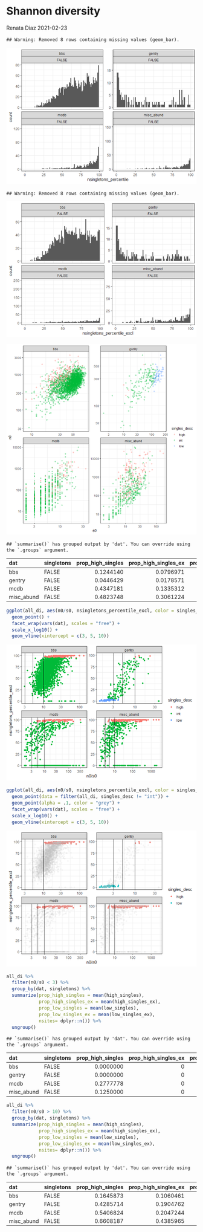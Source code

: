 Shannon diversity
================
Renata Diaz
2021-02-23

    ## Warning: Removed 8 rows containing missing values (geom_bar).

![](nsingletons_files/figure-gfm/unnamed-chunk-1-1.png)<!-- -->

    ## Warning: Removed 8 rows containing missing values (geom_bar).

![](nsingletons_files/figure-gfm/unnamed-chunk-1-2.png)<!-- -->

![](nsingletons_files/figure-gfm/unnamed-chunk-2-1.png)<!-- -->

    ## `summarise()` has grouped output by 'dat'. You can override using the `.groups` argument.

<div class="kable-table">

| dat         | singletons | prop\_high\_singles | prop\_high\_singles\_ex | prop\_low\_singles | prop\_low\_singles\_ex | nsites |
| :---------- | :--------- | ------------------: | ----------------------: | -----------------: | ---------------------: | -----: |
| bbs         | FALSE      |           0.1244140 |               0.0796971 |          0.0000000 |              0.0046881 |   2773 |
| gentry      | FALSE      |           0.0446429 |               0.0178571 |          0.2991071 |              0.3169643 |    224 |
| mcdb        | FALSE      |           0.4347181 |               0.1335312 |          0.0000000 |              0.3679525 |    674 |
| misc\_abund | FALSE      |           0.4823748 |               0.3061224 |          0.0000000 |              0.1391466 |    539 |

</div>

``` r
ggplot(all_di, aes(n0/s0, nsingletons_percentile_excl, color = singles_desc)) +
  geom_point() +
  facet_wrap(vars(dat), scales = "free") +
  scale_x_log10() +
  geom_vline(xintercept = c(3, 5, 10))
```

![](nsingletons_files/figure-gfm/unnamed-chunk-3-1.png)<!-- -->

``` r
ggplot(all_di, aes(n0/s0, nsingletons_percentile_excl, color = singles_desc)) +
  geom_point(data = filter(all_di, singles_desc != "int")) +
  geom_point(alpha = .1, color = "grey") +
  facet_wrap(vars(dat), scales = "free") +
  scale_x_log10() +
  geom_vline(xintercept = c(3, 5, 10))
```

![](nsingletons_files/figure-gfm/unnamed-chunk-3-2.png)<!-- -->

``` r
all_di %>%
  filter(n0/s0 < 3) %>%
  group_by(dat, singletons) %>%
  summarize(prop_high_singles = mean(high_singles),
            prop_high_singles_ex = mean(high_singles_ex),
            prop_low_singles = mean(low_singles),
            prop_low_singles_ex = mean(low_singles_ex),
            nsites= dplyr::n()) %>%
  ungroup()
```

    ## `summarise()` has grouped output by 'dat'. You can override using the `.groups` argument.

<div class="kable-table">

| dat         | singletons | prop\_high\_singles | prop\_high\_singles\_ex | prop\_low\_singles | prop\_low\_singles\_ex | nsites |
| :---------- | :--------- | ------------------: | ----------------------: | -----------------: | ---------------------: | -----: |
| bbs         | FALSE      |           0.0000000 |                       0 |          0.0000000 |              0.0000000 |      1 |
| gentry      | FALSE      |           0.0000000 |                       0 |          0.7093023 |              0.7325581 |     86 |
| mcdb        | FALSE      |           0.2777778 |                       0 |          0.0000000 |              0.0740741 |     54 |
| misc\_abund | FALSE      |           0.1250000 |                       0 |          0.0000000 |              0.0833333 |     48 |

</div>

``` r
all_di %>%
  filter(n0/s0 > 10) %>%
  group_by(dat, singletons) %>%
  summarize(prop_high_singles = mean(high_singles),
            prop_high_singles_ex = mean(high_singles_ex),
            prop_low_singles = mean(low_singles),
            prop_low_singles_ex = mean(low_singles_ex),
            nsites= dplyr::n()) %>%
  ungroup()
```

    ## `summarise()` has grouped output by 'dat'. You can override using the `.groups` argument.

<div class="kable-table">

| dat         | singletons | prop\_high\_singles | prop\_high\_singles\_ex | prop\_low\_singles | prop\_low\_singles\_ex | nsites |
| :---------- | :--------- | ------------------: | ----------------------: | -----------------: | ---------------------: | -----: |
| bbs         | FALSE      |           0.1645873 |               0.1060461 |                  0 |              0.0062380 |   2084 |
| gentry      | FALSE      |           0.4285714 |               0.1904762 |                  0 |              0.0952381 |     21 |
| mcdb        | FALSE      |           0.5406824 |               0.2047244 |                  0 |              0.4540682 |    381 |
| misc\_abund | FALSE      |           0.6608187 |               0.4385965 |                  0 |              0.1871345 |    342 |

</div>

<!-- ```{r} -->

<!-- ggplot(filter(all_di, nsingletons >= nsingletons_95), aes(nsingletons_mean, nsingletons)) + -->

<!--   geom_point(alpha = .2) + -->

<!-- #  geom_line(aes(nsingletons_mean, nsingletons_mean)) + -->

<!--     geom_line(aes(nsingletons_95, nsingletons_95)) + -->

<!--   facet_wrap(vars(dat), scales = "free") -->

<!-- ggplot(filter(all_di, nsingletons >= nsingletons_95), aes(nsingletons, nsingletons-nsingletons_95)) + -->

<!--   geom_point(alpha = .2) + -->

<!-- #  geom_line(aes(nsingletons_mean, nsingletons_mean)) + -->

<!--   facet_wrap(vars(dat), scales = "free") -->

<!-- ``` -->
